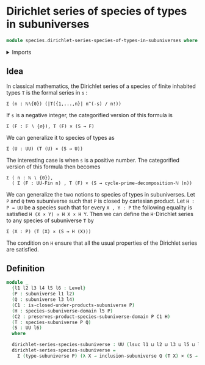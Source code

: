 # Dirichlet series of species of types in subuniverses

```agda
module species.dirichlet-series-species-of-types-in-subuniverses where
```

<details><summary>Imports</summary>

```agda
open import foundation.cartesian-product-types
open import foundation.dependent-pair-types
open import foundation.subuniverses
open import foundation.universe-levels

open import species.species-of-types-in-subuniverses
```

</details>

## Idea

In classical mathematics, the Dirichlet series of a species of finite inhabited
types `T` is the formal series in `s` :

```text
Σ (n : ℕ∖{0}) (|T({1,...,n}| n^(-s) / n!))
```

If `s` is a negative integer, the categorified version of this formula is

```text
Σ (F : 𝔽 ∖ {∅}), T (F) × (S → F)
```

We can generalize it to species of types as

```text
Σ (U : UU) (T (U) × (S → U))
```

The interesting case is when `s` is a positive number. The categorified version
of this formula then becomes

```text
Σ ( n : ℕ ∖ {0}),
  ( Σ (F : UU-Fin n) , T (F) × (S → cycle-prime-decomposition-ℕ (n))
```

We can generalize the two notions to species of types in subuniverses. Let `P`
and `Q` two subuniverse such that `P` is closed by cartesian product. Let
`H : P → UU` be a species such that for every `X , Y : P` the following equality
is satisfied `H (X × Y) ≃ H X × H Y`. Then we can define the `H`-Dirichlet
series to any species of subuniverse `T` by

```text
Σ (X : P) (T (X) × (S → H (X)))
```

The condition on `H` ensure that all the usual properties of the Dirichlet
series are satisfied.

## Definition

```agda
module _
  {l1 l2 l3 l4 l5 l6 : Level}
  (P : subuniverse l1 l2)
  (Q : subuniverse l3 l4)
  (C1 : is-closed-under-products-subuniverse P)
  (H : species-subuniverse-domain l5 P)
  (C2 : preserves-product-species-subuniverse-domain P C1 H)
  (T : species-subuniverse P Q)
  (S : UU l6)
  where

  dirichlet-series-species-subuniverse : UU (lsuc l1 ⊔ l2 ⊔ l3 ⊔ l5 ⊔ l6)
  dirichlet-series-species-subuniverse =
    Σ (type-subuniverse P) (λ X → inclusion-subuniverse Q (T X) × (S → H (X)))
```
